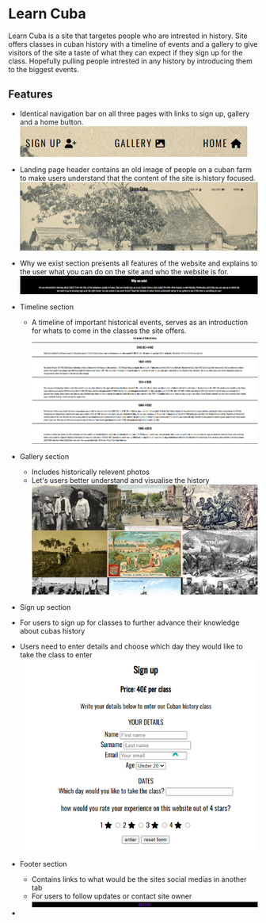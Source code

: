 # Learn Cuba

Learn Cuba is a site that targetes people who are intrested in history. Site offers 
classes in cuban history with a timeline of events and a gallery to give visitors of the site
a taste of what they can expect if they sign up for the class. Hopefully pulling people intrested
in any history by introducing them to the biggest events. 

## Features

- Identical navigation bar on all three pages with links to sign up, gallery and a home button.
![Screenshot of nav bar home, sign up and gallery](/assets/images/screenshot%20nav%20bar.png)


- Landing page header contains an old image of people on a cuban farm to make users understand that the content of the site is history focused.
![Screenshot of header, Old picture of cubans standing in front of farm house](/assets/images/screenshot%20header.png "Header")

- Why we exist section presents all features of the website and explains to the user what you can do on the site and who the website is for.
![Screenshot of why we exist section](/assets/images/screenshot%20why%20we%20exist.png "Why we exist")

- Timeline section      
    - A timeline of important historical events, serves as an introduction for whats to come in the classes the site offers.
![Screeenshot of timeline section](/assets/images/screenshot%20timeline.png "Entire timeline")

- Gallery section
    - Includes historically relevent photos 
    - Let's users better understand and visualise the history
![Screenshot of gallery page](/assets/images/screenshot%20gallery.png "Gallery")

- Sign up section 
 - For users to sign up for classes to further advance their knowledge about cubas history 
 - Users need to enter details and choose which day they would like to take the class to enter
![Screenshot of sign up page](/assets/images/screenshot%20signup.png "Sign up")

- Footer section
    - Contains links to what would be the sites social medias in another tab
    - For users to follow updates or contact site owner
![Screenshot of footer section](/assets/images/screenshot%20footer.png "Social media links") 
-         

